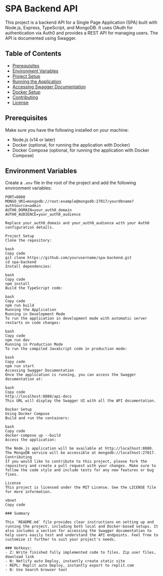 # SPA Backend API

This project is a backend API for a Single Page Application (SPA) built with Node.js, Express, TypeScript, and MongoDB. It uses OAuth for authentication via Auth0 and provides a REST API for managing users. The API is documented using Swagger.

## Table of Contents

- [Prerequisites](#prerequisites)
- [Environment Variables](#environment-variables)
- [Project Setup](#project-setup)
- [Running the Application](#running-the-application)
- [Accessing Swagger Documentation](#accessing-swagger-documentation)
- [Docker Setup](#docker-setup)
- [Contributing](#contributing)
- [License](#license)

## Prerequisites

Make sure you have the following installed on your machine:

- Node.js (v14 or later)
- Docker (optional, for running the application with Docker)
- Docker Compose (optional, for running the application with Docker Compose)

## Environment Variables

Create a `.env` file in the root of the project and add the following environment variables:

```env
PORT=8080
MONGO_URI=mongodb://root:example@mongodb:27017/yourdbname?authSource=admin
AUTH0_DOMAIN=your_auth0_domain
AUTH0_AUDIENCE=your_auth0_audience

Replace your_auth0_domain and your_auth0_audience with your Auth0 configuration details.

Project Setup
Clone the repository:

bash
Copy code
git clone https://github.com/yourusername/spa-backend.git
cd spa-backend
Install dependencies:

bash
Copy code
npm install
Build the TypeScript code:

bash
Copy code
npm run build
Running the Application
Running in Development Mode
To run the application in development mode with automatic server restarts on code changes:

bash
Copy code
npm run dev
Running in Production Mode
To run the compiled JavaScript code in production mode:

bash
Copy code
npm run start
Accessing Swagger Documentation
Once the application is running, you can access the Swagger documentation at:

bash
Copy code
http://localhost:8080/api-docs
This URL will display the Swagger UI with all the API documentation.

Docker Setup
Using Docker Compose
Build and run the containers:

bash
Copy code
docker-compose up --build
Access the application:

The Node.js application will be available at http://localhost:8080.
The MongoDB service will be accessible at mongodb://localhost:27017.
Contributing
If you would like to contribute to this project, please fork the repository and create a pull request with your changes. Make sure to follow the code style and include tests for any new features or bug fixes.

License
This project is licensed under the MIT License. See the LICENSE file for more information.

vbnet
Copy code

### Summary

This `README.md` file provides clear instructions on setting up and running the project, including both local and Docker-based setups. It also includes a section for accessing the Swagger documentation to help users easily test and understand the API endpoints. Feel free to customize it further to suit your project's needs.

### Hotkeys:
- Z: Write finished fully implemented code to files. Zip user files, download link
- N: Netlify auto Deploy, instantly create static site
- REPL: Replit auto Deploy, instantly export to replit.com
- B: Use Search browser tool